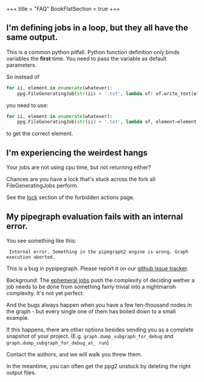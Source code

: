 +++
title = "FAQ"
BookFlatSection = true
+++

## I'm defining jobs in a loop, but they all have the same output.

This is a common python pitfall. Python function definition only binds variables
the **first** time. You need to pass the variable as default parameters.

So instead of

```python
for ii, element in enumerate(whatever):
    ppg.FileGeneratingJob(str(ii) + '.txt', lambda of: of.write_text(element))
```

you need to use:
```python
for ii, element in enumerate(whatever):
    ppg.FileGeneratingJob(str(ii) + '.txt', lambda of, element=element: of.write_text(element))
```

to get the correct element.

## I'm experiencing the weirdest hangs

Your jobs are not using cpu time, but not returning either?

Chances are you have a lock that's stuck across the fork all FileGeneratingJobs perform. 

See the [lock](../concepts/forbidden/#holding-a-lock-across-forks) section of the forbidden actions page.


## My pipegraph evaluation fails with an internal error.

You see something like this:

``` Internal error. Something in the pipegraph2 engine is wrong. Graph execution aborted.```

This is a bug in pypipegraph. Please report it on our [github issue tracker](https://github.com/TyberiusPrime/pypipegraph2/issues).

Background: The [ephemeral jobs](../concepts/#job-types) push the complexity of deciding wether a job needs to be done from something fairly trivial into a nightmarish complexity. It's not yet perfect.

And the bugs always happen when you have a few ten-thousand nodes in the graph - but every single one of them has boiled down to a small example.

If this happens, there are other options besides 
sending you as a complete snapshot of your project.
(E.g. `graph.dump_subgraph_for_debug` and `graph.dump_subgraph_for_debug_at_ run`)

Contact the authors, and we will walk you threw them.

In the meantime, you can often get the ppg2 unstuck 
by deleting the right output files.

